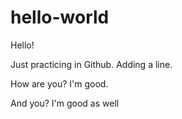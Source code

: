 # hello-world

Hello!

Just practicing in Github.
Adding a line.

How are you? I'm good.

And you? I'm good as well